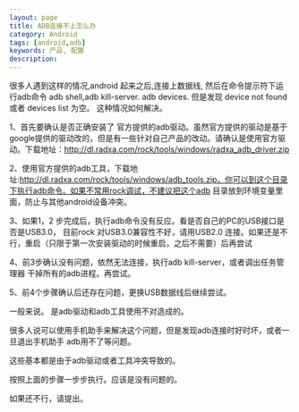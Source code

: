 ```yaml
---
layout: page
title: ADB连接不上怎么办
category: Android
tags: [android,adb]
keywords: 产品, 配置
description:
---
```




很多人遇到这样的情况,android 起来之后,连接上数据线, 然后在命令提示符下运行adb命令 adb shell,adb kill-server. adb devices. 但是发现 device not found 或者 devices list 为空。 这种情况如何解决。  


1、首先要确认是否正确安装了 官方提供的adb驱动。虽然官方提供的驱动是基于google提供的驱动改的，但是有一些针对自己产品的改动。请确认是使用官方驱动。下载地址：http://dl.radxa.com/rock/tools/windows/radxa_adb_driver.zip  

2、使用官方提供的adb工具，下载地址:http://dl.radxa.com/rock/tools/windows/adb_tools.zip。你可以到这个目录下执行adb命令。如果不常用rock调试，不建议把这个adb 目录放到环境变量里面，防止与其他android设备冲突。  

3、如果1，2 步完成后，执行adb命令没有反应。看是否自己的PC的USB接口是否是USB3.0， 目前rock 对USB3.0兼容性不好，请用USB2.0 连接。如果还是不行，重启（只限于第一次安装驱动的时候重启，之后不需要）后再尝试  

4、前3步确认没有问题，依然无法连接，执行adb kill-server，或者调出任务管理器 干掉所有的adb进程。再尝试。  

5、前4个步骤确认后还存在问题，更换USB数据线后继续尝试。  

一般来说。 是adb驱动和adb工具使用不对造成的。

很多人说可以使用手机助手来解决这个问题，但是发现adb连接时好时坏，或者一旦退出手机助手 adb用不了等问题。

这些基本都是由于adb驱动或者工具冲突导致的。

按照上面的步骤一步步执行。应该是没有问题的。

如果还不行，请提出。





 
